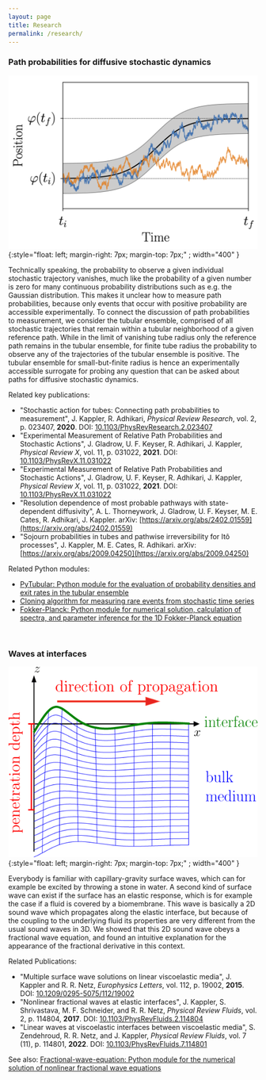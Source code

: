 ```yaml
---
layout: page
title: Research
permalink: /research/
---
```


### Path probabilities for diffusive stochastic dynamics

![](/assets/tubular_ensemble_illustration.png){:style="float: left; margin-right: 7px; margin-top: 7px;" ; width="400" }

Technically speaking, the probability to observe a given individual
stochastic trajectory vanishes, much like the probability of a given
number is zero for many continuous probability distributions such as
e.g. the Gaussian distribution. This makes it unclear how to measure
path probabilities, because only events that occur with positive probability
are accessible experimentally.
To connect the discussion of path
probabilities to measurement, we consider the tubular ensemble,
comprised of all stochastic trajectories that remain within a tubular
neighborhood of a given reference path. While in the limit of vanishing
tube radius only the reference path remains in the tubular ensemble, for
finite tube radius the probability to observe any of the trajectories of
the tubular ensemble is positive. The tubular ensemble for
small-but-finite radius is hence an experimentally accessible surrogate
for probing any question that can be asked about paths for diffusive
stochastic dynamics.

Related key publications:
* "Stochastic action for tubes: Connecting path probabilities to measurement", J. Kappler, R. Adhikari, *Physical Review Research*, vol. 2, p. 023407, **2020**. DOI: [10.1103/PhysRevResearch.2.023407](https://dx.doi.org/10.1103/PhysRevResearch.2.023407)
* "Experimental Measurement of Relative Path Probabilities and Stochastic Actions", J. Gladrow, U. F. Keyser, R. Adhikari, J. Kappler, *Physical Review X*, vol. 11, p. 031022, **2021**. DOI: [10.1103/PhysRevX.11.031022](https://doi.org/10.1103/PhysRevX.11.031022)
* "Experimental Measurement of Relative Path Probabilities and Stochastic Actions", J. Gladrow, U. F. Keyser, R. Adhikari, J. Kappler, *Physical Review X*, vol. 11, p. 031022, **2021**. DOI: [10.1103/PhysRevX.11.031022](https://doi.org/10.1103/PhysRevX.11.031022)
* "Resolution dependence of most probable pathways with state-dependent diffusivity", A. L. Thorneywork, J. Gladrow, U. F. Keyser, M. E. Cates, R. Adhikari, J. Kappler. arXiv: [https://arxiv.org/abs/2402.01559](https://arxiv.org/abs/2402.01559)
* "Sojourn probabilities in tubes and pathwise irreversibility for Itô processes", J. Kappler, M. E. Cates, R. Adhikari. arXiv: [https://arxiv.org/abs/2009.04250](https://arxiv.org/abs/2009.04250)

Related Python modules:
* [PyTubular: Python module for the evaluation of probability densities and exit rates in the tubular ensemble](https://github.com/juliankappler/PyTubular)
* [Cloning algorithm for measuring rare events from stochastic time series](https://github.com/juliankappler/cloning_algorithm)
* [Fokker-Planck: Python module for numerical solution, calculation of spectra, and parameter inference for the 1D Fokker-Planck equation](https://github.com/juliankappler/fokker-planck)


&nbsp;
&nbsp;
&nbsp;


### Waves at interfaces

![](/assets/surface_wave_illustration.png){:style="float: left; margin-right: 7px; margin-top: 7px;" ; width="400" }

Everybody is familiar with capillary-gravity surface waves, which can
for example be excited by throwing a stone in water. A second kind of
surface wave can exist if the surface has an elastic response, which is
for example the case if a fluid is covered by a biomembrane. This wave
is basically a 2D sound wave which propagates along the elastic
interface, but because of the coupling to the underlying fluid its
properties are very different from the usual sound waves in 3D. We
showed that this 2D sound wave obeys a fractional wave equation, and
found an intuitive explanation for the appearance of the fractional
derivative in this context.

Related Publications:
* "Multiple surface wave solutions on linear viscoelastic media", J. Kappler and R. R. Netz, *Europhysics Letters*, vol. 112, p. 19002, **2015**. DOI: [10.1209/0295-5075/112/19002](https://dx.doi.org/10.1209/0295-5075/112/19002)
* "Nonlinear fractional waves at elastic interfaces", J. Kappler, S. Shrivastava, M. F. Schneider, and R. R. Netz, *Physical Review Fluids*, vol. 2, p. 114804, **2017**. DOI: [10.1103/PhysRevFluids.2.114804](https://dx.doi.org/10.1103/PhysRevFluids.2.114804)
* "Linear waves at viscoelastic interfaces between viscoelastic media", S. Zendehroud, R. R. Netz, and J. Kappler, *Physical Review Fluids*, vol. 7 (11), p. 114801, **2022**. DOI: [10.1103/PhysRevFluids.7.114801](https://dx.doi.org/10.1103/PhysRevFluids.7.114801)

 See also: [Fractional-wave-equation: Python module for the numerical solution of nonlinear fractional wave equations](https://github.com/juliankappler/fractional-wave-equation)
